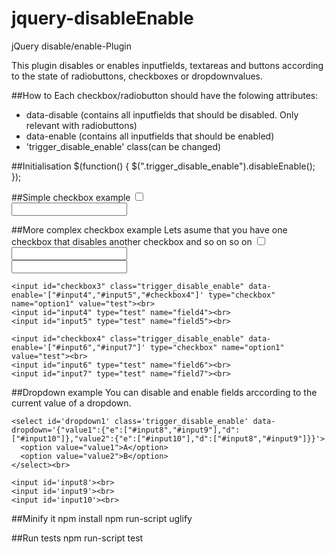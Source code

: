 jquery-disableEnable
====================

 jQuery disable/enable-Plugin

 This plugin disables or enables inputfields, textareas and buttons
 according to the state of radiobuttons, checkboxes or dropdownvalues.


##How to
 Each checkbox/radiobutton should have the folowing attributes:
 - data-disable (contains all inputfields that should be disabled.
   Only relevant with radiobuttons)
 - data-enable (contains all inputfields that should be enabled)
 - 'trigger_disable_enable' class(can be changed)

##Initialisation
    $(function() {
      $(".trigger_disable_enable").disableEnable();
    });

##Simple checkbox example
    <input id="checkbox1" class="trigger_disable_enable" data-enable='["#input1"]' type="checkbox" name="option1" value="test"><br>
    <input id="input1" type="test" name="field1">

##More complex checkbox example
 Lets asume that you have one checkbox that disables another checkbox and so on so on
    <input id="checkbox2" class="trigger_disable_enable" data-enable='["#input2","#input3","#checkbox3"]' type="checkbox" name="option1" value="test"><br>
    <input id="input2" type="test" name="field2"><br>
    <input id="input3" type="test" name="field3"><br>

    <input id="checkbox3" class="trigger_disable_enable" data-enable='["#input4","#input5","#checkbox4"]' type="checkbox" name="option1" value="test"><br>
    <input id="input4" type="test" name="field4"><br>
    <input id="input5" type="test" name="field5"><br>

    <input id="checkbox4" class="trigger_disable_enable" data-enable='["#input6","#input7"]' type="checkbox" name="option1" value="test"><br>
    <input id="input6" type="test" name="field6"><br>
    <input id="input7" type="test" name="field7"><br>

##Dropdown example
 You can disable and enable fields arccording to the current value of a dropdown.

    <select id='dropdown1' class='trigger_disable_enable' data-dropdown='{"value1":{"e":["#input8","#input9"],"d":["#input10"]},"value2":{"e":["#input10"],"d":["#input8","#input9"]}}'>
      <option value="value1">A</option>
      <option value="value2">B</option>
    </select><br>

    <input id='input8'><br>
    <input id='input9'><br>
    <input id='input10'><br>

##Minify it
    npm install
    npm run-script uglify

##Run tests
    npm run-script test
